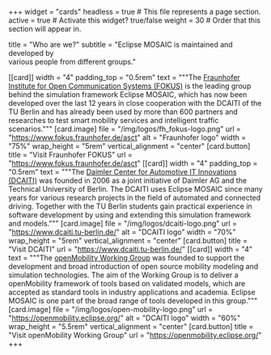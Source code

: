 +++
widget = "cards"
headless = true  # This file represents a page section.
active = true  # Activate this widget? true/false
weight = 30  # Order that this section will appear in.

title = "Who are we?"
subtitle = "Eclipse MOSAIC is maintained and developed by<br>various people from different groups."

[[card]]
    width = "4"
    padding_top = "0.5rem"
    text = """The [Fraunhofer Institute for Open Communication Systems (FOKUS)](https://www.fokus.fraunhofer.de/asct) is the leading group behind the
        simulation framework Eclipse MOSAIC, which has now been developed over the last 12 years in close cooperation
        with the DCAITI of the TU Berlin and has already been used by more than 600 partners and researches to test
        smart mobility services and intelligent traffic scenarios."""
    [card.image]
        file = "/img/logos/fh_fokus-logo.png"
        url = "https://www.fokus.fraunhofer.de/asct"
        alt = "Fraunhofer logo"
        width = "75%"
        wrap_height = "5rem"
        vertical_alignment = "center"
    [card.button]
        title = "Visit Fraunhofer FOKUS"
        url = "https://www.fokus.fraunhofer.de/asct"
[[card]]
    width = "4"
    padding_top = "0.5rem"
    text = """The [Daimler Center for Automotive IT Innovations (DCAITI)](https://www.dcaiti.tu-berlin.de/) was founded in 2006 as a joint initiative of
        Daimler AG and the Technical University of Berlin. The DCAITI uses Eclipse MOSAIC since many years for
        various research projects in the field of automated and connected driving. Together with the TU Berlin 
        students gain practical experience in software development by using and extending this simulation framework
        and models."""
    [card.image]
        file = "/img/logos/dcaiti-logo.png"
        url = "https://www.dcaiti.tu-berlin.de/"
        alt = "DCAITI logo"
        width = "70%"
        wrap_height = "5rem"
        vertical_alignment = "center"
    [card.button]
        title = "Visit DCAITI"
        url = "https://www.dcaiti.tu-berlin.de/"
[[card]]
    width = "4"
    text = """The [openMobility Working Group](https://openmobility.eclipse.org/) was founded to support the development and broad introduction of open
        source mobility modeling and simulation technologies. The aim of the Working Group is to deliver a openMobility
        framework of tools based on validated models, which are accepted as standard tools in industry applications and
        academia. Eclipse MOSAIC is one part of the broad range of tools developed in this group."""
    [card.image]
        file = "/img/logos/open-mobility-logo.png"
        url = "https://openmobility.eclipse.org/"
        alt = "DCAITI logo"
        width = "60%"
        wrap_height = "5.5rem"
        vertical_alignment = "center"
    [card.button]
        title = "Visit openMobility Working Group"
        url = "https://openmobility.eclipse.org/"
+++